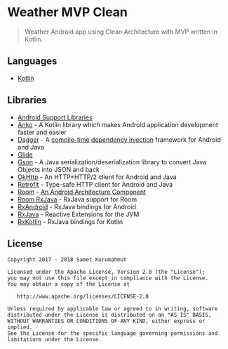 # Weather MVP Clean

> Weather Android app using Clean Architecture with MVP written in Kotlin.

## Languages

* [Kotlin](https://kotlinlang.org/)

## Libraries

* [Android Support Libraries](https://developer.android.com/topic/libraries/support-library/packages.html)
* [Anko](https://github.com/Kotlin/anko) - A Kotlin library which makes Android application development faster and easier
* [Dagger](https://google.github.io/dagger/) - A [compile-time](https://en.wikipedia.org/wiki/Compile_time) [dependency injection](https://en.wikipedia.org/wiki/Dependency_injection) framework for Android and Java
* [Glide](https://bumptech.github.io/glide/)
* [Gson](https://github.com/google/gson) - A Java serialization/deserialization library to convert Java Objects into JSON and back
* [OkHttp](http://square.github.io/okhttp/) - An HTTP+HTTP/2 client for Android and Java
* [Retrofit](http://square.github.io/retrofit/) - Type-safe HTTP client for Android and Java
* [Room](https://developer.android.com/topic/libraries/architecture/room.html) - [An Android Architecture Component](https://developer.android.com/topic/libraries/architecture/index.html)
* [Room RxJava](https://developer.android.com/topic/libraries/architecture/adding-components.html) - RxJava support for Room
* [RxAndroid](https://github.com/ReactiveX/RxAndroid) - RxJava bindings for Android
* [RxJava](https://github.com/ReactiveX/RxJava) - Reactive Extensions for the JVM
* [RxKotlin](https://github.com/ReactiveX/RxKotlin) - RxJava bindings for Kotlin

License
--------

    Copyright 2017 - 2018 Samet Kurumahmut

    Licensed under the Apache License, Version 2.0 (the "License");
    you may not use this file except in compliance with the License.
    You may obtain a copy of the License at

       http://www.apache.org/licenses/LICENSE-2.0

    Unless required by applicable law or agreed to in writing, software
    distributed under the License is distributed on an "AS IS" BASIS,
    WITHOUT WARRANTIES OR CONDITIONS OF ANY KIND, either express or implied.
    See the License for the specific language governing permissions and
    limitations under the License.
